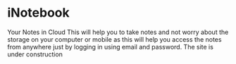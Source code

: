 # iNotebook
Your Notes in Cloud
This will help you to take notes and not worry about the storage on your computer or mobile as this will help you access the notes from anywhere just by logging in using email and password.
The site is under construction
